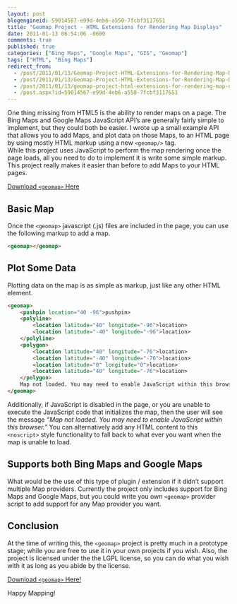 ```yaml
---
layout: post
blogengineid: 59014567-e99d-4eb6-a550-7fcbf3117651
title: "Geomap Project - HTML Extensions for Rendering Map Displays"
date: 2011-01-13 06:54:06 -0600
comments: true
published: true
categories: ["Bing Maps", "Google Maps", "GIS", "Geomap"]
tags: ["HTML", "Bing Maps"]
redirect_from: 
  - /post/2011/01/13/Geomap-Project-HTML-Extensions-for-Rendering-Map-Displays.aspx
  - /post/2011/01/13/Geomap-Project-HTML-Extensions-for-Rendering-Map-Displays
  - /post/2011/01/13/geomap-project-html-extensions-for-rendering-map-displays
  - /post.aspx?id=59014567-e99d-4eb6-a550-7fcbf3117651
---
```

<!-- more -->

One thing missing from HTML5 is the ability to render maps on a page. The Bing Maps and Google Maps JavaScript API’s are generally fairly simple to implement, but they could both be easier. I wrote up a small example API that allows you to add Maps, and plot data on those Maps, to an HTML page by using mostly HTML markup using a new `<geomap/>` tag.  
While this project uses JavaScript to perform the map rendering once the page loads, all you need to do to implement it is write some simple markup. This project really makes it easier than before to add Maps to your HTML pages.  

[Download `<geomap>` Here](https://github.com/crpietschmann/geomap)

## Basic Map

Once the `<geomap>` javascript (.js) files are included in the page, you can use the following markup to add a map.

```html
<geomap></geomap>
```

## Plot Some Data

Plotting data on the map is as simple as markup, just like any other HTML element.

```html
<geomap>
    <pushpin location="40 -96">pushpin>
    <polyline>
        <location latitude="40" longitude="-96">location>
        <location latitude="-40" longitude="-96">location>
    </polyline>
    <polygon>
        <location latitude="40" longitude="-76">location>
        <location latitude="-40" longitude="-76">location>
        <location latitude="0" longitude="0">location>
        <location latitude="40" longitude="-76">location>
    </polygon>
    Map not loaded. You may need to enable JavaScript within this browser.
</geomap>
```

Additionally, if JavaScript is disabled in the page, or you are unable to execute the JavaScript code that initializes the map, then the user will see the message *“Map not loaded. You may need to enable JavaScript within this browser.”* You can alternatively add any HTML content to this `<noscript>` style functionality to fall back to what ever you want when the map is unable to load.

## Supports both Bing Maps and Google Maps

What would be the use of this type of plugin / extension if it didn’t support multiple Map providers. Currently the project only includes support for Bing Maps and Google Maps, but you could write you own `<geomap>` provider script to add support for any Map provider you want.

## Conclusion

At the time of writing this, the `<geomap>` project is pretty much in a prototype stage; while you are free to use it in your own projects if you wish. Also, the project is licensed under the the LGPL license, so you can do what you wish with it as long as you abide by the license.

[Download `<geomap>` Here!](https://github.com/crpietschmann/geomap)

Happy Mapping!
